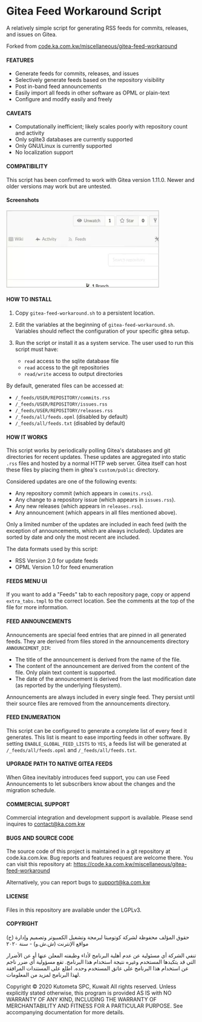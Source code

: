 Gitea Feed Workaround Script
============================

A relatively simple script for generating RSS feeds for commits, 
releases, and issues on Gitea. 

Forked from [code.ka.com.kw/miscellaneous/gitea-feed-workaround](https://code.ka.com.kw/miscellaneous/gitea-feed-workaround)

#### FEATURES

- Generate feeds for commits, releases, and issues
- Selectively generate feeds based on the repository visibility
- Post in-band feed announcements 
- Easily import all feeds in other software as OPML or plain-text
- Configure and modify easily and freely


#### CAVEATS

- Computationally inefficient; likely scales poorly with repository count and activity
- Only sqlite3 databases are currently supported 
- Only GNU/Linux is currently supported
- No localization support


#### COMPATIBILITY

This script has been confirmed to work with Gitea version 1.11.0. Newer and older versions may work but are untested.


#### Screenshots

![(Animated demo)](gitea-feed-workaround.webp)


#### HOW TO INSTALL

1. Copy `gitea-feed-workaround.sh` to a persistent location.

2. Edit the variables at the beginning of `gitea-feed-workaround.sh`.
   Variables should reflect the configuration of your specific gitea 
   setup.
   
3. Run the script or install it as a system service. The user used to 
   run this script must have:
   
   * `read` access to the sqlite database file
   * `read` access to the git repositories
   * `read/write` access to output directories

By default, generated files can be accessed at: 

* `/_feeds/USER/REPOSITORY/commits.rss`
* `/_feeds/USER/REPOSITORY/issues.rss`
* `/_feeds/USER/REPOSITORY/releases.rss`
* `/_feeds/all/feeds.opml` (disabled by default)
* `/_feeds/all/feeds.txt` (disabled by default)

#### HOW IT WORKS

This script works by periodically polling Gitea's databases 
and git directories for recent updates. These updates are aggregated 
into static `.rss` files and hosted by a normal HTTP web server. Gitea 
itself can host these files by placing them in gitea's 
`custom/public` directory.

Considered updates are one of the following events:

* Any repository commit (which appears in `commits.rss`).
* Any change to a repository issue (which appears in `issues.rss`).
* Any new releases (which appears in `releases.rss`).
* Any announcement (which appears in all files mentioned above).
  
Only a limited number of the updates are included in each 
feed (with the exception of announcements, which are always included).
Updates are sorted by date and only the most recent are included. 

The data formats used by this script:

* RSS Version 2.0 for update feeds
* OPML Version 1.0 for feed enumeration


#### FEEDS MENU UI

If you want to add a "Feeds" tab to each repository page, copy 
or append `extra_tabs.tmpl` to the correct location. See the comments 
at the top of the file for more information. 


#### FEED ANNOUNCEMENTS

Announcements are special feed entries that are pinned in all 
generated feeds. They are derived from files stored in the 
announcements directory `ANNOUNCEMENT_DIR`:

* The title of the announcement is derived from the name of the file. 
* The content of the announcement are derived from the content of 
  the file. Only plain text content is supported.
* The date of the announcement is derived from the last modification 
  date (as reported by the underlying filesystem).

Announcements are always included in every single feed. They persist 
until their source files are removed from the announcements
directory.

#### FEED ENUMERATION

This script can be configured to generate a complete list of every 
feed it generates. This list is meant to ease importing feeds in 
other software. By setting `ENABLE_GLOBAL_FEED_LISTS` to `YES`, a 
feeds list will be generated at `/_feeds/all/feeds.opml` and 
`/_feeds/all/feeds.txt`.


#### UPGRADE PATH TO NATIVE GITEA FEEDS

When Gitea inevitably introduces feed support, you can use Feed 
Announcements to let subscribers know about the changes and the 
migration schedule.


#### COMMERCIAL SUPPORT

Commercial integration and development support is available. Please 
send inquires to contact@ka.com.kw


#### BUGS AND SOURCE CODE

The source code of this project is maintained in a git repository 
at code.ka.com.kw. Bug reports and features request are welcome 
there. You can visit this repository at: 
https://code.ka.com.kw/miscellaneous/gitea-feed-workaround

Alternatively, you can report bugs to support@ka.com.kw


#### LICENSE

Files in this repository are available under the LGPLv3.


#### COPYRIGHT

(ح) حقوق المؤلف محفوظة لشركة كوتوميتا لبرمجة وتشغيل الكمبيوتر وتصميم 
وإدارة مواقع الإنترنت (ش.ش.و) - سنة ٢٠٢٠

تنفي الشركة أي مسئولية عن عدم أهلية البرنامج لأداء وظيفته المعلن عنها 
أو عن الأضرار التي قد يتكبدها المستخدم وغيره نتيجة استخدام هذا 
البرنامج. تقع مسؤولية أي ضرر ناجم عن استخدام هذا البرنامج على عاتق 
المستخدم وحده. اطلع على المستندات المرافقة لهذا البرنامج لمزيد من 
المعلومات.

Copyright © 2020 Kutometa SPC, Kuwait
All rights reserved. Unless explicitly stated otherwise, this program 
is provided AS IS with NO WARRANTY OF ANY KIND, INCLUDING THE 
WARRANTY OF MERCHANTABILITY AND FITNESS FOR A PARTICULAR PURPOSE. 
See accompanying documentation for more details.


